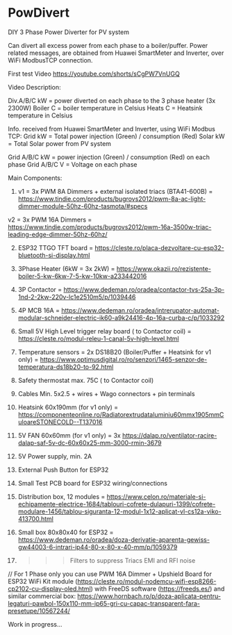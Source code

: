 # PowDivert
DIY 3 Phase Power Diverter for PV system

Can divert all excess power from each phase to a boiler/puffer.
Power related messages, are obtained from Huawei SmartMeter and Inverter, over WiFi ModbusTCP connection.

First test Video
https://youtube.com/shorts/sCgPW7VnUGQ

Video Description:

Div.A/B/C   kW = power diverted on each phase to the 3 phase heater (3x 2300W)
Boiler C = boiler temperature in Celsius
Heats C = Heatsink temperature in Celsius

Info. received from Huawei SmartMeter and Inverter, using WiFi Modbus TCP:
Grid  kW = Total power injection (Green) / consumption (Red)
Solar kW = Total Solar power from PV system

Grid A/B/C  kW = power injection (Green) / consumption (Red) on each phase
Grid A/B/C   V = Voltage on each phase


Main Components:

1) v1 = 3x PWM 8A Dimmers + external isolated triacs (BTA41-600B) = https://www.tindie.com/products/bugrovs2012/pwm-8a-ac-light-dimmer-module-50hz-60hz-tasmota/#specs

v2 = 3x PWM 16A Dimmers = https://www.tindie.com/products/bugrovs2012/pwm-16a-3500w-triac-leading-edge-dimmer-50hz-60hz/

2) ESP32 TTGO TFT board = https://cleste.ro/placa-dezvoltare-cu-esp32-bluetooth-si-display.html

3) 3Phase Heater (6kW = 3x 2kW) = https://www.okazii.ro/rezistente-boiler-5-kw-6kw-7-5-kw-10kw-a233442016 

4) 3P Contactor = https://www.dedeman.ro/oradea/contactor-tvs-25a-3p-1nd-2-2kw-220v-lc1e2510m5/p/1039446

5) 4P MCB 16A = https://www.dedeman.ro/oradea/intrerupator-automat-modular-schneider-electric-ik60-a9k24416-4p-16a-curba-c/p/1033292

6) Small 5V High Level trigger relay board ( to Contactor coil) = https://cleste.ro/modul-releu-1-canal-5v-high-level.html

7) Temperature sensors = 2x DS18B20 (Boiler/Puffer + Heatsink for v1 only) = https://www.optimusdigital.ro/ro/senzori/1465-senzor-de-temperatura-ds18b20-to-92.html

8) Safety thermostat max. 75C ( to Contactor coil)

9) Cables Min. 5x2.5 + wires + Wago connectors + pin terminals

10) Heatsink 60x190mm (for v1 only) = https://componenteonline.ro/Radiatorextrudataluminiu60mmx1905mmCuloareSTONECOLD--T137016 

11) 5V FAN 60x60mm (for v1 only) = 3x https://dalap.ro/ventilator-racire-dalap-saf-5v-dc-60x60x25-mm-3000-rmin-3679

12) 5V Power supply, min. 2A

13) External Push Button for ESP32

14) Small Test PCB board for ESP32 wiring/connections

15) Distribution box, 12 modules = https://www.celon.ro/materiale-si-echipamente-electrice-1684/tablouri-cofrete-dulapuri-1399/cofrete-modulare-1456/tablou-siguranta-12-modul-1x12-aplicat-vl-cs12a-viko-413700.html

16) Small box 80x80x40 for ESP32 = https://www.dedeman.ro/oradea/doza-derivatie-aparenta-gewiss-gw44003-6-intrari-ip44-80-x-80-x-40-mm/p/1059379

17) >>> Filters to suppress Triacs EMI and RFI noise 

// For 1 Phase only you can use PWM 16A Dimmer + Upshield Board for ESP32 WiFi Kit module (https://cleste.ro/modul-nodemcu-wifi-esp8266-cp2102-cu-display-oled.html) with FreeDS software (https://freeds.es/) and similar commercial box: https://www.hornbach.ro/p/doza-aplicata-pentru-legaturi-pawbol-150x110-mm-ip65-gri-cu-capac-transparent-fara-presetupe/10567244/ 

Work in progress...
